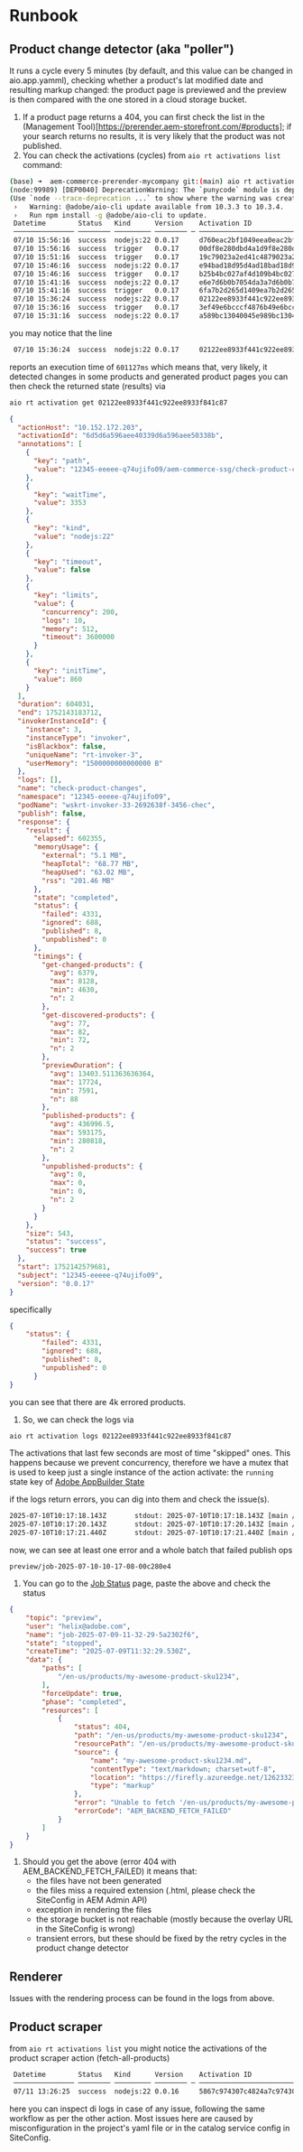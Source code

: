 # Runbook
## Product change detector (aka "poller")

It runs a cycle every 5 minutes (by default, and this value can be changed in aio.app.yamml), checking whether a product's lat modified date and resulting markup changed: the product page is previewed and the preview is then compared with the one stored in a cloud storage bucket.

1. If a product page returns a 404, you can first check the list in the (Management Tool)[https://prerender.aem-storefront.com/#products]; if your search returns no results, it is very likely that the product was not published.
1. You can check the activations (cycles) from `aio rt activations list` command:

```bash
(base) ➜  aem-commerce-prerender-mycompany git:(main) aio rt activation list
(node:99989) [DEP0040] DeprecationWarning: The `punycode` module is deprecated. Please use a userland alternative instead.
(Use `node --trace-deprecation ...` to show where the warning was created)
 ›   Warning: @adobe/aio-cli update available from 10.3.3 to 10.3.4.
 ›   Run npm install -g @adobe/aio-cli to update.
 Datetime        Status   Kind      Version    Activation ID                    Start Wait Init Duration Entity
 ─────────────── ──────── ───────── ──────── ─ ──────────────────────────────── ───── ──── ──── ──────── ──────────────────────────────────────
 07/10 15:56:16  success  nodejs:22 0.0.17     d760eac2bf1049eea0eac2bf1019eec0 warm  17   0    632ms    aem-commerce-ssg/check-product-changes
 07/10 15:56:16  success  trigger   0.0.17     00df8e280dbd4a1d9f8e280dbdca1d8b --    --   --   --       productPollerTrigger
 07/10 15:51:16  success  trigger   0.0.17     19c79023a2ed41c4879023a2edd1c4ca --    --   --   --       productPollerTrigger
 07/10 15:46:16  success  nodejs:22 0.0.17     e94bad18d95d4ad18bad18d95dbad1a5 warm  38   0    576ms    aem-commerce-ssg/check-product-changes
 07/10 15:46:16  success  trigger   0.0.17     b25b4bc027af4d109b4bc027afcd1033 --    --   --   --       productPollerTrigger
 07/10 15:41:16  success  nodejs:22 0.0.17     e6e7d6b0b7054da3a7d6b0b705fda397 warm  44   0    600ms    aem-commerce-ssg/check-product-changes
 07/10 15:41:16  success  trigger   0.0.17     6fa7b2d265d1409ea7b2d265d1e09ee0 --    --   --   --       productPollerTrigger
 07/10 15:36:24  success  nodejs:22 0.0.17     02122ee8933f441c922ee8933f841c87 cold  8335 919  601127ms aem-commerce-ssg/check-product-changes
 07/10 15:36:16  success  trigger   0.0.17     3ef49e6bcccf4876b49e6bcccfc876ef --    --   --   --       productPollerTrigger
 07/10 15:31:16  success  nodejs:22 0.0.17     a589bc13040045e989bc130400c5e9f5 warm  40   0    492ms    aem-commerce-ssg/check-product-changes
```

you may notice that the line

```bash
 07/10 15:36:24  success  nodejs:22 0.0.17     02122ee8933f441c922ee8933f841c87 cold  8335 919  601127ms aem-commerce-ssg/check-product-changes
```

reports an execution time of `601127ms` which means that, very likely, it detected changes in some products and generated product pages
you can then check the returned state (results) via 
```bash
aio rt activation get 02122ee8933f441c922ee8933f841c87
```

```json
{
  "actionHost": "10.152.172.203",
  "activationId": "6d5d6a596aee40339d6a596aee50338b",
  "annotations": [
    {
      "key": "path",
      "value": "12345-eeeee-q74ujifo09/aem-commerce-ssg/check-product-changes"
    },
    {
      "key": "waitTime",
      "value": 3353
    },
    {
      "key": "kind",
      "value": "nodejs:22"
    },
    {
      "key": "timeout",
      "value": false
    },
    {
      "key": "limits",
      "value": {
        "concurrency": 200,
        "logs": 10,
        "memory": 512,
        "timeout": 3600000
      }
    },
    {
      "key": "initTime",
      "value": 860
    }
  ],
  "duration": 604031,
  "end": 1752143183712,
  "invokerInstanceId": {
    "instance": 3,
    "instanceType": "invoker",
    "isBlackbox": false,
    "uniqueName": "rt-invoker-3",
    "userMemory": "1500000000000000 B"
  },
  "logs": [],
  "name": "check-product-changes",
  "namespace": "12345-eeeee-q74ujifo09",
  "podName": "wskrt-invoker-33-2692638f-3456-chec",
  "publish": false,
  "response": {
    "result": {
      "elapsed": 602355,
      "memoryUsage": {
        "external": "5.1 MB",
        "heapTotal": "68.77 MB",
        "heapUsed": "63.02 MB",
        "rss": "201.46 MB"
      },
      "state": "completed",
      "status": {
        "failed": 4331,
        "ignored": 688,
        "published": 8,
        "unpublished": 0
      },
      "timings": {
        "get-changed-products": {
          "avg": 6379,
          "max": 8128,
          "min": 4630,
          "n": 2
        },
        "get-discovered-products": {
          "avg": 77,
          "max": 82,
          "min": 72,
          "n": 2
        },
        "previewDuration": {
          "avg": 13403.511363636364,
          "max": 17724,
          "min": 7591,
          "n": 88
        },
        "published-products": {
          "avg": 436996.5,
          "max": 593175,
          "min": 280818,
          "n": 2
        },
        "unpublished-products": {
          "avg": 0,
          "max": 0,
          "min": 0,
          "n": 2
        }
      }
    },
    "size": 543,
    "status": "success",
    "success": true
  },
  "start": 1752142579681,
  "subject": "12345-eeeee-q74ujifo09",
  "version": "0.0.17"
}
```

specifically

```json
{ 
    "status": {
        "failed": 4331,
        "ignored": 688,
        "published": 8,
        "unpublished": 0
      }
}
```

you can see that there are 4k errored products.

1. So, we can check the logs via 

```bash
aio rt activation logs 02122ee8933f441c922ee8933f841c87
```

The activations that last few seconds are most of time "skipped" ones.
This happens because we prevent concurrency, therefore we have a mutex that is used to keep just a single instance of the action activate: the `running` state key of [Adobe AppBuilder State](https://developer.adobe.com/app-builder/docs/guides/app_builder_guides/application-state)

if the logs return errors, you can dig into them and check the issue(s).

```bash
2025-07-10T10:17:18.143Z       stdout: 2025-07-10T10:17:18.143Z [main /12345-eeeee-q74ujifo09/aem-commerce-ssg/check-product-changes] info: Queues: preview=38, publish=0, unpublish live=0, unpublish preview=0, inflight=2, in queue=42
2025-07-10T10:17:20.143Z       stdout: 2025-07-10T10:17:20.143Z [main /12345-eeeee-q74ujifo09/aem-commerce-ssg/check-product-changes] info: Queues: preview=36, publish=0, unpublish live=0, unpublish preview=0, inflight=2, in queue=44
2025-07-10T10:17:21.440Z       stdout: 2025-07-10T10:17:21.440Z [main /12345-eeeee-q74ujifo09/aem-commerce-ssg/check-product-changes] error: Job preview/job-2025-07-10-10-17-08-00c280e4 completed with failures: 50 failed jobs, processed 50 jobs of 50.
```

now, we can see at least one error and a whole batch that failed publish ops

`preview/job-2025-07-10-10-17-08-00c280e4`

1. You can go to the [Job Status](https://prerender.aem-storefront.com/#jobs) page, paste the above and check the status

```json
{
	"topic": "preview",
	"user": "helix@adobe.com",
	"name": "job-2025-07-09-11-32-29-5a2302f6",
	"state": "stopped",
	"createTime": "2025-07-09T11:32:29.530Z",
	"data": {
		"paths": [
			"/en-us/products/my-awesome-product-sku1234",
		],
		"forceUpdate": true,
		"phase": "completed",
		"resources": [
			{
				"status": 404,
				"path": "/en-us/products/my-awesome-product-sku1234",
				"resourcePath": "/en-us/products/my-awesome-product-sku1234.md",
				"source": {
					"name": "my-awesome-product-sku1234.md",
					"contentType": "text/markdown; charset=utf-8",
					"location": "https://firefly.azureedge.net/126233234826324i638463-public/public/pdps/en-us/products/my-awesome-product-sku1234",
					"type": "markup"
				},
				"error": "Unable to fetch '/en-us/products/my-awesome-product-sku1234.md' from 'html2md': (404) - resource not found: https://firefly.azureedge.net/126233234826324i638463-public/public/pdps/en-us/products/my-awesome-product-sku1234.html",
				"errorCode": "AEM_BACKEND_FETCH_FAILED"
			}
        ]
    }
}
```

1. Should you get the above (error 404 with AEM_BACKEND_FETCH_FAILED) it means that:
    - the files have not been generated
    - the files miss a required extension (.html, please check the SiteConfig in AEM Admin API)
    - exception in rendering the files
    - the storage bucket is not reachable (mostly because the overlay URL in the SiteConfig is wrong)
    - transient errors, but these should be fixed by the retry cycles in the product change detector



## Renderer

Issues with the rendering process can be found in the logs from above.

## Product scraper

from `aio rt activations list` you might notice the activations of the product scraper action (fetch-all-products)

```bash
 Datetime        Status   Kind      Version    Activation ID                    Start Wait Init Duration Entity
 ─────────────── ──────── ───────── ──────── ─ ──────────────────────────────── ───── ──── ──── ──────── ──────────────────────────────────────
 07/11 13:26:25  success  nodejs:22 0.0.16     5867c974307c4824a7c974307ce82490 cold  8391 871  7928ms   aem-commerce-ssg/fetch-all-products
```

here you can inspect di logs in case of any issue, following the same workflow as per the other action. Most issues here are caused by misconfiguration in the project's yaml file or in the catalog service config in SiteConfig.